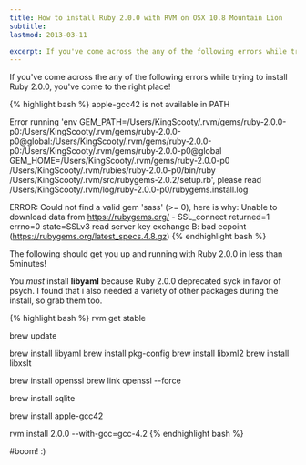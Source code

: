 ```yaml
---
title: How to install Ruby 2.0.0 with RVM on OSX 10.8 Mountain Lion
subtitle:
lastmod: 2013-03-11

excerpt: If you've come across the any of the following errors while trying to install Ruby 2.0.0, you've come to the right place!
---
```


If you've come across the any of the following errors while trying to install Ruby 2.0.0, you've come to the right place!

{% highlight bash %}
apple-gcc42 is not available in PATH

Error running 'env GEM_PATH=/Users/KingScooty/.rvm/gems/ruby-2.0.0-p0:/Users/KingScooty/.rvm/gems/ruby-2.0.0-p0@global:/Users/KingScooty/.rvm/gems/ruby-2.0.0-p0:/Users/KingScooty/.rvm/gems/ruby-2.0.0-p0@global GEM_HOME=/Users/KingScooty/.rvm/gems/ruby-2.0.0-p0 /Users/KingScooty/.rvm/rubies/ruby-2.0.0-p0/bin/ruby /Users/KingScooty/.rvm/src/rubygems-2.0.2/setup.rb', please read /Users/KingScooty/.rvm/log/ruby-2.0.0-p0/rubygems.install.log

 ERROR:  Could not find a valid gem 'sass' (>= 0), here is why:
      Unable to download data from https://rubygems.org/ - SSL_connect returned=1 errno=0      state=SSLv3 read server key exchange B: bad ecpoint (https://rubygems.org/latest_specs.4.8.gz)
{% endhighlight bash %}

The following should get you up and running with Ruby 2.0.0 in less than 5minutes!

You *must* install **libyaml** because Ruby 2.0.0 deprecated syck in favor of psych. I found that i also needed a variety of other packages during the install, so grab them too.

{% highlight bash %}
rvm get stable

brew update

brew install libyaml
brew install pkg-config
brew install libxml2
brew install libxslt

brew install openssl
brew link openssl --force

brew install sqlite

brew install apple-gcc42

rvm install 2.0.0 --with-gcc=gcc-4.2
{% endhighlight bash %}

#boom! :)
